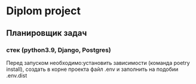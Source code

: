 # Diplom project
## Планировщик задач
### стек (python3.9, Django, Postgres)

Перед запуском необходимо:установить зависимости (команда poetry install), создать в корне проекта файл .env и
заполнить на
подобии .env.dist
